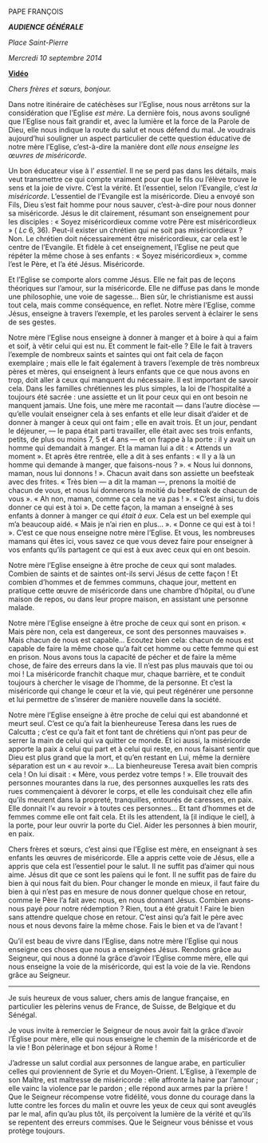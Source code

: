 PAPE FRANÇOIS

***AUDIENCE GÉNÉRALE***

*Place Saint-Pierre*

*Mercredi 10 septembre 2014*

**[Vidéo](http://player.rv.va/vaticanplayer.asp?language=it&tic=VA_4KQA8FF7)**

*Chers frères et sœurs, bonjour.*

Dans notre itinéraire de catéchèses sur l’Eglise, nous nous arrêtons sur la considération que l’Eglise *est mère.* La dernière fois, nous avons souligné que l’Eglise nous fait grandir et, avec la lumière et la force de la Parole de Dieu, elle nous indique la route du salut et nous défend du mal. Je voudrais aujourd’hui souligner un aspect particulier de cette question éducative de notre mère l’Eglise, c’est-à-dire la manière dont *elle nous enseigne les œuvres de miséricorde*.

Un bon éducateur vise à l’ *essentiel*. Il ne se perd pas dans les détails, mais veut transmettre ce qui compte vraiment pour que le fils ou l’élève trouve le sens et la joie de vivre. C’est la vérité. Et l’essentiel, selon l’Evangile, c’est *la miséricorde*. L’essentiel de l’Evangile est la miséricorde. Dieu a envoyé son Fils, Dieu s’est fait homme pour nous sauver, c’est-à-dire pour nous donner sa miséricorde. Jésus le dit clairement, résumant son enseignement pour les disciples : « Soyez miséricordieux comme votre Père est miséricordieux » ( *Lc* 6, 36). Peut-il exister un chrétien qui ne soit pas miséricordieux ? Non. Le chrétien doit nécessairement être miséricordieux, car cela est le centre de l’Evangile. Et fidèle à cet enseignement, l’Eglise ne peut que répéter la même chose à ses enfants : « Soyez miséricordieux », comme l’est le Père, et l’a été Jésus. Miséricorde.

Et l’Eglise se comporte alors comme Jésus. Elle ne fait pas de leçons théoriques sur l’amour, sur la miséricorde. Elle ne diffuse pas dans le monde une philosophie, une voie de sagesse... Bien sûr, le christianisme est aussi tout cela, mais comme conséquence, en reflet. Notre mère l’Eglise, comme Jésus, enseigne à travers l’exemple, et les paroles servent à éclairer le sens de ses gestes.

Notre mère l’Eglise nous enseigne à donner à manger et à boire à qui a faim et soif, à vêtir celui qui est nu. Et comment le fait-elle ? Elle le fait à travers l’exemple de nombreux saints et saintes qui ont fait cela de façon exemplaire ; mais elle le fait également à travers l’exemple de très nombreux pères et mères, qui enseignent à leurs enfants que ce que nous avons en trop, doit aller à ceux qui manquent du nécessaire. Il est important de savoir cela. Dans les familles chrétiennes les plus simples, la loi de l’hospitalité a toujours été sacrée : une assiette et un lit pour ceux qui en ont besoin ne manquent jamais. Une fois, une mère me racontait — dans l’autre diocèse — qu’elle voulait enseigner cela à ses enfants et elle leur disait d’aider et de donner à manger à ceux qui ont faim ; elle en avait trois. Et un jour, pendant le déjeuner, — le papa était parti travailler, elle était avec ses trois enfants, petits, de plus ou moins 7, 5 et 4 ans — et on frappe à la porte : il y avait un homme qui demandait à manger. Et la maman lui a dit : « Attends un moment ». Et après être rentrée, elle a dit à ses enfants : « Il y a là un homme qui demande à manger, que faisons-nous ? ». « Nous lui donnons, maman, nous lui donnons ! ». Chacun avait dans son assiette un beefsteak avec des frites. « Très bien — a dit la maman —, prenons la moitié de chacun de vous, et nous lui donnerons la moitié du beefsteak de chacun de vous ». « Ah non, maman, comme ça cela ne va pas ! ». « C’est ainsi, tu dois donner ce qui est à toi ». De cette façon, la maman a enseigné à ses enfants à donner à manger ce qui *était à eux*. Cela est un bel exemple qui m’a beaucoup aidé. « Mais je n’ai rien en plus... ». « Donne ce qui est à toi ! ». C’est ce que nous enseigne notre mère l’Eglise. Et vous, les nombreuses mamans qui êtes ici, vous savez ce que vous devez faire pour enseigner à vos enfants qu’ils partagent ce qui est à eux avec ceux qui en ont besoin.

Notre mère l’Eglise enseigne à être proche de ceux qui sont malades. Combien de saints et de saintes ont-ils servi Jésus de cette façon ! Et combien d’hommes et de femmes communs, chaque jour, mettent en pratique cette œuvre de miséricorde dans une chambre d’hôpital, ou d’une maison de repos, ou dans leur propre maison, en assistant une personne malade.

Notre mère l’Eglise enseigne à être proche de ceux qui sont en prison. « Mais père non, cela est dangereux, ce sont des personnes mauvaises ». Mais chacun de nous est capable... Ecoutez bien cela: chacun de nous est capable de faire la même chose qu’a fait cet homme ou cette femme qui est en prison. Nous avons tous la capacité de pécher et de faire la même chose, de faire des erreurs dans la vie. Il n’est pas plus mauvais que toi ou moi ! La miséricorde franchit chaque mur, chaque barrière, et te conduit toujours à chercher le visage de l’homme, de la personne. Et c’est la miséricorde qui change le cœur et la vie, qui peut régénérer une personne et lui permettre de s’insérer de manière nouvelle dans la société.

Notre mère l’Eglise enseigne à être proche de celui qui est abandonné et meurt seul. C’est ce qu’a fait la bienheureuse Teresa dans les rues de Calcutta ; c’est ce qu’a fait et font tant de chrétiens qui n’ont pas peur de serrer la main de celui qui va quitter ce monde. Et ici aussi, la miséricorde apporte la paix à celui qui part et à celui qui reste, en nous faisant sentir que Dieu est plus grand que la mort, et qu’en restant en Lui, même la dernière séparation est un « au revoir »... La bienheureuse Teresa avait bien compris cela ! On lui disait : « Mère, vous perdez votre temps ! ». Elle trouvait des personnes mourantes dans la rue, des personnes auxquelles les rats des rues commençaient à dévorer le corps, et elle les conduisait chez elle afin qu’ils meurent dans la propreté, tranquilles, entourés de caresses, en paix. Elle donnait l’« au revoir » à toutes ces personnes... Et tant d’hommes et de femmes comme elle ont fait cela. Et ils les attendent, là \[il indique le ciel\], à la porte, pour leur ouvrir la porte du Ciel. Aider les personnes à bien mourir, en paix.

Chers frères et sœurs, c’est ainsi que l’Eglise est mère, en enseignant à ses enfants les œuvres de miséricorde. Elle a appris cette voie de Jésus, elle a appris que cela est l’essentiel pour le salut. Il ne suffit pas d’aimer qui nous aime. Jésus dit que ce sont les païens qui le font. Il ne suffit pas de faire du bien à qui nous fait du bien. Pour changer le monde en mieux, il faut faire du bien à qui n’est pas en mesure de nous donner quelque chose en retour, comme le Père l’a fait avec nous, en nous donnant Jésus. Combien avons-nous payé pour notre rédemption ? Rien, tout a été gratuit ! Faire le bien sans attendre quelque chose en retour. C’est ainsi qu’a fait le père avec nous et nous devons faire la même chose. Fais le bien et va de l’avant !

Qu’il est beau de vivre dans l’Eglise, dans notre mère l’Eglise qui nous enseigne ces choses que nous a enseignées Jésus. Rendons grâce au Seigneur, qui nous a donné la grâce d’avoir l’Eglise comme mère, elle qui nous enseigne la voie de la miséricorde, qui est la voie de la vie. Rendons grâce au Seigneur.

* * *

Je suis heureux de vous saluer, chers amis de langue française, en particulier les pèlerins venus de France, de Suisse, de Belgique et du Sénégal.

Je vous invite à remercier le Seigneur de nous avoir fait la grâce d’avoir l’Église pour mère, elle qui nous enseigne le chemin de la miséricorde et de la vie ! Bon pèlerinage et bon séjour à Rome !

J’adresse un salut cordial aux personnes de langue arabe, en particulier celles qui proviennent de Syrie et du Moyen-Orient. L’Eglise, à l’exemple de son Maître, est maîtresse de miséricorde : elle affronte la haine par l’amour ; elle vainc la violence par le pardon ; elle répond aux armes par la prière ! Que le Seigneur récompense votre fidélité, vous donne du courage dans la lutte contre les forces du malin et ouvre les yeux de ceux qui sont aveuglés par le mal, afin qu’au plus tôt, ils perçoivent la lumière de la vérité et qu’ils se repentent des erreurs commises. Que le Seigneur vous bénisse et vous protège toujours.